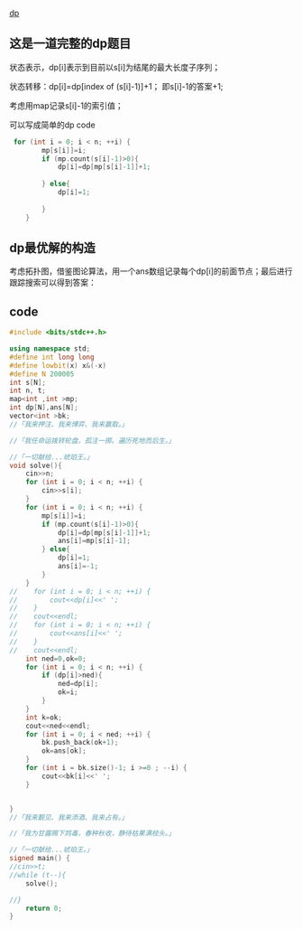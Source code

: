 [dp](https://codeforces.com/contest/977/problem/F)


## 这是一道完整的dp题目

状态表示，dp[i]表示到目前以s[i]为结尾的最大长度子序列；

状态转移：dp[i]=dp[index of (s[i]-1)]+1； 即s[i]-1的答案+1;

考虑用map记录s[i]-1的索引值；

可以写成简单的dp code


```cpp
 for (int i = 0; i < n; ++i) {
        mp[s[i]]=i;
        if (mp.count(s[i]-1)>0){
            dp[i]=dp[mp[s[i]-1]]+1;
            
        } else{
            dp[i]=1;
         
        }
    }
```

## dp最优解的构造

考虑拓扑图，借鉴图论算法，用一个ans数组记录每个dp[i]的前面节点；最后进行跟踪搜索可以得到答案：


## code

```cpp
#include <bits/stdc++.h>

using namespace std;
#define int long long
#define lowbit(x) x&(-x)
#define N 200005
int s[N];
int n, t;
map<int ,int >mp;
int dp[N],ans[N];
vector<int >bk;
//「我来押注、我来博弈、我来赢取。」

//「我任命运拨转轮盘，孤注一掷。遍历死地而后生。」

//「一切献给...琥珀王。」
void solve(){
    cin>>n;
    for (int i = 0; i < n; ++i) {
        cin>>s[i];
    }
    for (int i = 0; i < n; ++i) {
        mp[s[i]]=i;
        if (mp.count(s[i]-1)>0){
            dp[i]=dp[mp[s[i]-1]]+1;
            ans[i]=mp[s[i]-1];
        } else{
            dp[i]=1;
            ans[i]=-1;
        }
    }
//    for (int i = 0; i < n; ++i) {
//        cout<<dp[i]<<' ';
//    }
//    cout<<endl;
//    for (int i = 0; i < n; ++i) {
//        cout<<ans[i]<<' ';
//    }
//    cout<<endl;
    int ned=0,ok=0;
    for (int i = 0; i < n; ++i) {
        if (dp[i]>ned){
            ned=dp[i];
            ok=i;
        }
    }
    int k=ok;
    cout<<ned<<endl;
    for (int i = 0; i < ned; ++i) {
        bk.push_back(ok+1);
        ok=ans[ok];
    }
    for (int i = bk.size()-1; i >=0 ; --i) {
        cout<<bk[i]<<' ';
    }


}
//「我来觐见、我来添酒、我来占有。」

//「我为甘露赐下鸩毒，春种秋收，静待枯果满枝头。」

//「一切献给...琥珀王。」
signed main() {
//cin>>t;
//while (t--){
    solve();

//}
    return 0;
}
```